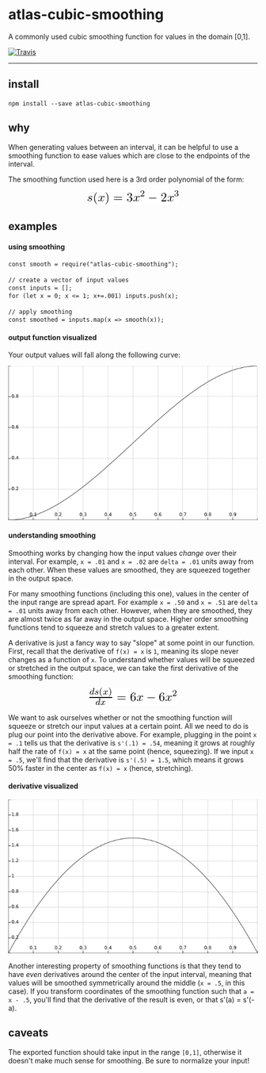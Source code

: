 # atlas-cubic-smoothing

A commonly used cubic smoothing function for values in the domain [0,1].

[![Travis](https://img.shields.io/travis/atlassubbed/atlas-cubic-smoothing.svg)](https://travis-ci.org/atlassubbed/atlas-cubic-smoothing)

---

## install

```
npm install --save atlas-cubic-smoothing
```

## why

When generating values between an interval, it can be helpful to use a smoothing function to ease values which are close to the endpoints of the interval.

The smoothing function used here is a 3rd order polynomial of the form:

<p align="center">
  <img alt="s(x) = 3x^2 - 2x^3" src="docs/cubic.png">
</p>

## examples

#### using smoothing

```
const smooth = require("atlas-cubic-smoothing");

// create a vector of input values
const inputs = [];
for (let x = 0; x <= 1; x+=.001) inputs.push(x);

// apply smoothing 
const smoothed = inputs.map(x => smooth(x));
```

#### output function visualized

Your output values will fall along the following curve:

<p align="center">
  <img alt="graph of s(x) = 3x^2 - 2x^3" src="docs/cubic_graph.png">
</p>

#### understanding smoothing

Smoothing works by changing how the input values *change* over their interval. For example, `x = .01` and `x = .02` are `delta = .01` units away from each other. When these values are smoothed, they are squeezed together in the output space.

For many smoothing functions (including this one), values in the center of the input range are spread apart. For example `x = .50` and `x = .51` are `delta = .01` units away from each other. However, when they are smoothed, they are almost twice as far away in the output space. Higher order smoothing functions tend to squeeze and stretch values to a greater extent. 

A derivative is just a fancy way to say "slope" at some point in our function. First, recall that the derivative of `f(x) = x` is `1`, meaning its slope never changes as a function of `x`. To understand whether values will be squeezed or stretched in the output space, we can take the first derivative of the smoothing function:


<p align="center">
  <img alt="s'(x) = 6x - 6x^2" src="docs/cubic_diff.png">
</p>

We want to ask ourselves whether or not the smoothing function will squeeze or stretch our input values at a certain point. All we need to do is plug our point into the derivative above. For example, plugging in the point `x = .1` tells us that the derivative is `s'(.1) = .54`, meaning it grows at roughly half the rate of `f(x) = x` at the same point (hence, squeezing). If we input `x = .5`, we'll find that the derivative is `s'(.5) = 1.5`, which means it grows 50% faster in the center as `f(x) = x` (hence, stretching).

#### derivative visualized

<p align="center">
  <img alt="graph of s'(x) = 6x - 6x^2" src="docs/cubic_diff_graph.png">
</p>

Another interesting property of smoothing functions is that they tend to have *even* derivatives around the center of the input interval, meaning that values will be smoothed symmetrically around the middle (`x = .5`, in this case). If you transform coordinates of the smoothing function such that `a = x - .5`, you'll find that the derivative of the result is even, or that s'(a) = s'(-a).

## caveats

The exported function should take input in the range `[0,1]`, otherwise it doesn't make much sense for smoothing. Be sure to normalize your input!
